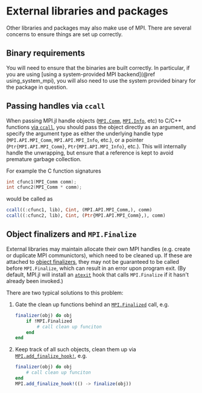 # External libraries and packages

Other libraries and packages may also make use of MPI. There are several concerns to ensure things are set up correctly.

## Binary requirements

You will need to ensure that the binaries are built correctly. In particular, if you are using [using a system-provided MPI backend](@ref using_system_mpi), you will also need to use the system provided binary for the package in question.

## Passing handles via `ccall`

When passing MPI.jl handle objects ([`MPI.Comm`](@ref), [`MPI.Info`](@ref), etc) to C/C++ functions [via `ccall`](https://docs.julialang.org/en/v1/manual/calling-c-and-fortran-code/), you should pass the object directly as an argument, and specify the argument type as either the underlying handle type (`MPI.API.MPI_Comm`, `MPI.API.MPI_Info`, etc.), or a pointer (`Ptr{MPI.API.MPI_Comm}`, `Ptr{MPI.API.MPI_Info}`, etc.). This will internally handle the unwrapping, but ensure that a reference is kept to avoid premature garbage collection.

For example the C function signatures
```C
int cfunc1(MPI_Comm comm);
int cfunc2(MPI_Comm * comm);
```
would be called as
```julia
ccall((:cfunc1, lib), Cint, (MPI.API.MPI_Comm,), comm)
ccall((:cfunc2, lib), Cint, (Ptr{MPI.API.MPI_Comm},), comm)
```

## Object finalizers and `MPI.Finalize`

External libraries may maintain allocate their own MPI handles (e.g.  create or duplicate MPI communictors), which need to be cleaned up. If these are attached to [object finalizers](https://docs.julialang.org/en/v1/base/base/#Base.finalizer), they may not be guaranteed to be called before `MPI.Finalize`, which can result in an error upon program exit. (By default, MPI.jl will install an [`atexit`](https://docs.julialang.org/en/v1/base/base/#Base.atexit) hook that calls `MPI.Finalize` if it hasn't already been invoked.)

There are two typical solutions to this problem:

1. Gate the clean up functions behind an [`MPI.Finalized`](@ref) call, e.g.

   ```julia
   finalizer(obj) do obj
       if !MPI.Finalized
           # call clean up funciton
       end
   end
   ```

2. Keep track of all such objects, clean them up via [`MPI.add_finalize_hook!`](@ref), e.g.

   ```julia
   finalizer(obj) do obj
       # call clean up funciton
   end
   MPI.add_finalize_hook!(() -> finalize(obj))
   ```
